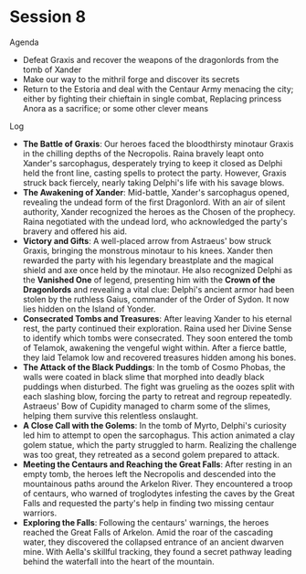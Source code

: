 # Session 8

Agenda

* Defeat Graxis and recover the weapons of the dragonlords from the tomb of Xander  
* Make our way to the mithril forge and discover its secrets  
* Return to the Estoria and deal with the Centaur Army menacing the city; either by fighting their chieftain in single combat, Replacing princess Anora as a sacrifice; or some other clever means

Log

* **The Battle of Graxis**: Our heroes faced the bloodthirsty minotaur Graxis in the chilling depths of the Necropolis. Raina bravely leapt onto Xander's sarcophagus, desperately trying to keep it closed as Delphi held the front line, casting spells to protect the party. However, Graxis struck back fiercely, nearly taking Delphi's life with his savage blows.  
* **The Awakening of Xander**: Mid-battle, Xander's sarcophagus opened, revealing the undead form of the first Dragonlord. With an air of silent authority, Xander recognized the heroes as the Chosen of the prophecy. Raina negotiated with the undead lord, who acknowledged the party's bravery and offered his aid.  
* **Victory and Gifts**: A well-placed arrow from Astraeus' bow struck Graxis, bringing the monstrous minotaur to his knees. Xander then rewarded the party with his legendary breastplate and the magical shield and axe once held by the minotaur. He also recognized Delphi as the **Vanished One** of legend, presenting him with the **Crown of the Dragonlords** and revealing a vital clue: Delphi's ancient armor had been stolen by the ruthless Gaius, commander of the Order of Sydon. It now lies hidden on the Island of Yonder.  
* **Consecrated Tombs and Treasures**: After leaving Xander to his eternal rest, the party continued their exploration. Raina used her Divine Sense to identify which tombs were consecrated. They soon entered the tomb of Telamok, awakening the vengeful wight within. After a fierce battle, they laid Telamok low and recovered treasures hidden among his bones.  
* **The Attack of the Black Puddings**: In the tomb of Cosmo Phobas, the walls were coated in black slime that morphed into deadly black puddings when disturbed. The fight was grueling as the oozes split with each slashing blow, forcing the party to retreat and regroup repeatedly. Astraeus' Bow of Cupidity managed to charm some of the slimes, helping them survive this relentless onslaught.  
* **A Close Call with the Golems**: In the tomb of Myrto, Delphi's curiosity led him to attempt to open the sarcophagus. This action animated a clay golem statue, which the party struggled to harm. Realizing the challenge was too great, they retreated as a second golem prepared to attack.  
* **Meeting the Centaurs and Reaching the Great Falls**: After resting in an empty tomb, the heroes left the Necropolis and descended into the mountainous paths around the Arkelon River. They encountered a troop of centaurs, who warned of troglodytes infesting the caves by the Great Falls and requested the party's help in finding two missing centaur warriors.  
* **Exploring the Falls**: Following the centaurs' warnings, the heroes reached the Great Falls of Arkelon. Amid the roar of the cascading water, they discovered the collapsed entrance of an ancient dwarven mine. With Aella's skillful tracking, they found a secret pathway leading behind the waterfall into the heart of the mountain.
